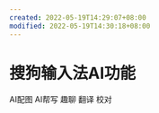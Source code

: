 ```yaml
---
created: 2022-05-19T14:29:07+08:00
modified: 2022-05-19T14:30:18+08:00
---
```


# 搜狗输入法AI功能

AI配图 AI帮写 趣聊 翻译 校对
